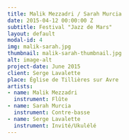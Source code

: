 ```yaml
---
title: Malik Mezzadri / Sarah Murcia
date: 2015-04-12 00:00:00 Z
subtitle: Festival "Jazz de Mars"
layout: default
modal-id: 4
img: malik-sarah.jpg
thumbnail: malik-sarah-thumbnail.jpg
alt: image-alt
project-date: June 2015
client: Serge Lavalette
place: Église de Tillières sur Avre
artists:
- name: Malik Mezzadri
  instrument: Flûte
- name: Sarah Murcia
  instrument: Contre-basse
- name: Serge Lavalette
  instrument: Invité/Ukulélé
---
```


